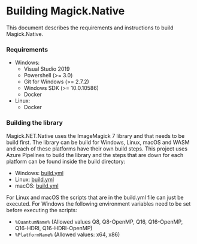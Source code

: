 # Building Magick.Native

This document describes the requirements and instructions to build Magick.Native.

### Requirements

- Windows:
  - Visual Studio 2019
  - Powershell (>= 3.0)
  - Git for Windows (>= 2.7.2)
  - Windows SDK (>= 10.0.10586)
  - Docker
- Linux:
  - Docker

### Building the library

Magick.NET.Native uses the ImageMagick 7 library and that needs to be build first. The library can be build for Windows, Linux,
macOS and WASM and each of these platforms have their own build steps. This project uses Azure Pipelines to build the library
and the steps that are down for each platform can be found inside the build directory:

- Windows: [build.yml](build/dotnet/windows/build.yml)
- Linux: [build.yml](build/dotnet/linux/build.yml)
- macOS: [build.yml](build/dotnet/macos/build.yml)

For Linux and macOS the scripts that are in the build.yml file can just be executed. For Windows the following environment
variables need to be set before executing the scripts:

- `%QuantumName%` (Allowed values Q8, Q8-OpenMP, Q16, Q16-OpenMP, Q16-HDRI, Q16-HDRI-OpenMP)
- `%PlatformName%` (Allowed values: x64, x86)